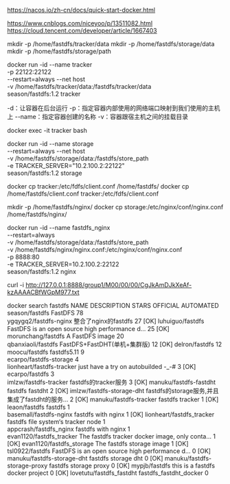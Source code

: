 https://nacos.io/zh-cn/docs/quick-start-docker.html


https://www.cnblogs.com/niceyoo/p/13511082.html
https://cloud.tencent.com/developer/article/1667403

mkdir -p /home/fastdfs/tracker/data
mkdir -p /home/fastdfs/storage/data
mkdir -p /home/fastdfs/storage/path

docker run -id --name tracker \
-p 22122:22122 \
--restart=always --net host \
-v /home/fastdfs/tracker/data:/fastdfs/tracker/data \
season/fastdfs:1.2 tracker

-d：让容器在后台运行
-p：指定容器内部使用的网络端口映射到我们使用的主机上
--name：指定容器创建的名称
-v：容器跟宿主机之间的挂载目录

docker exec -it tracker bash

docker run -id --name storage \
--restart=always --net host \
-v /home/fastdfs/storage/data:/fastdfs/store_path \
-e TRACKER_SERVER="10.2.100.2:22122" \
season/fastdfs:1.2 storage

docker cp tracker:/etc/fdfs/client.conf /home/fastdfs/
docker cp /home/fastdfs/client.conf tracker:/etc/fdfs/client.conf

mkdir -p /home/fastdfs/nginx/
docker cp storage:/etc/nginx/conf/nginx.conf /home/fastdfs/nginx/

docker run -id --name fastdfs_nginx \
--restart=always \
-v /home/fastdfs/storage/data:/fastdfs/store_path \
-v /home/fastdfs/nginx/nginx.conf:/etc/nginx/conf/nginx.conf \
-p 8888:80 \
-e TRACKER_SERVER=10.2.100.2:22122 \
season/fastdfs:1.2 nginx

curl -i http://127.0.0.1:8888/group1/M00/00/00/CgJkAmDJkXeAf-kzAAAACBfWGpM977.txt

docker search fastdfs
NAME                           DESCRIPTION                                     STARS               OFFICIAL            AUTOMATED
season/fastdfs                 FastDFS                                         78                                      
ygqygq2/fastdfs-nginx          整合了nginx的fastdfs                                27                                      [OK]
luhuiguo/fastdfs               FastDFS is an open source high performance d…   25                                      [OK]
morunchang/fastdfs             A FastDFS image                                 20                                      
qbanxiaoli/fastdfs             FastDFS+FastDHT(单机+集群版)                         12                                      [OK]
delron/fastdfs                                                                 12                                      
moocu/fastdfs                  fastdfs5.11                                     9                                       
ecarpo/fastdfs-storage                                                         4                                       
lionheart/fastdfs-tracker      just have a try on autobuilded -_-#             3                                       [OK]
ecarpo/fastdfs                                                                 3                                       
imlzw/fastdfs-tracker          fastdfs的tracker服务                               3                                       [OK]
manuku/fastdfs-fastdht         fastdfs fastdht                                 2                                       [OK]
imlzw/fastdfs-storage-dht      fastdfs的storage服务,并且集成了fastdht的服务…              2                                       [OK]
manuku/fastdfs-tracker         fastdfs tracker                                 1                                       [OK]
leaon/fastdfs                  fastdfs                                         1                                       
basemall/fastdfs-nginx         fastdfs with nginx                              1                                       [OK]
lionheart/fastdfs_tracker      fastdfs file system‘s tracker node              1                                       
appcrash/fastdfs_nginx         fastdfs with nginx                              1                                       
evan1120/fastdfs_tracker       The fastdfs tracker docker image, only conta…   1                                       [OK]
evan1120/fastdfs_storage       The fastdfs storage image                       1                                       [OK]
tsl0922/fastdfs                FastDFS is an open source high performance d…   0                                       [OK]
manuku/fastdfs-storage-dht     fastdfs storage dht                             0                                       [OK]
manuku/fastdfs-storage-proxy   fastdfs storage proxy                           0                                       [OK]
mypjb/fastdfs                  this is a fastdfs docker project                0                                       [OK]
lovetutu/fastdfs_fastdht       fastdfs_fastdht_docker                          0